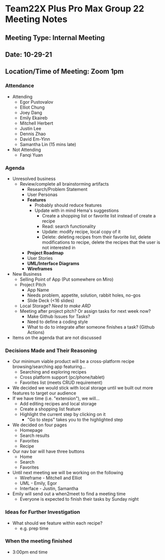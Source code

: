 # Team22X Plus Pro Max Group 22 Meeting Notes

## Meeting Type: Internal Meeting

## Date: 10-29-21

## Location/Time of Meeting: Zoom 1pm

### Attendance

- Attending
  - Egor Pustovalov
  - Elliot Chung
  - Joey Dang
  - Emily Ekaireb
  - Mitchell Herbert
  - Justin Lee
  - Dennis Zhao
  - David Em-Yinn
  - Samantha Lin (15 mins late)
- Not Attending
  - Fanqi Yuan

### Agenda

- Unresolved business
  - Review/complete all brainstorming artifacts
    - Research/Problem Statement
    - User Personas
    - **Features**
      - Probably should reduce features
      - Update with in mind Hema's suggestions
        - Create a shopping list or favorite list instead of create a recipe
        - Read: search functionality
        - Update: modify recipe, local copy of it
        - Delete: deleting recipes from their favorite list, delete modifications to recipe, delete the recipes that the user is not interested in
    - **Project Roadmap**
    - User Stories
    - **UML/Interface Diagrams**
    - **Wireframes**
- New Business
  - Selling Point of App (Put somewhere on Miro)
  - Project Pitch
    - App Name
    - Needs problem, appetite, solution, rabbit holes, no-gos
    - Slide Deck (<16 slides)
  - Local Storage? _Need to make ARD_
  - Meeting after project pitch? Or assign tasks for next week now?
    - Make Github Issues for Tasks?
    - Need to define a coding style
    - What to do to integrate after someone finishes a task? (Github Actions)
- Items on the agenda that are not discussed

### Decisions Made and Their Reasoning

- Our minimum viable product will be a cross-platform recipe browsing/searching app featuring...
  - Searching and exploring recipes
  - Cross platform support (pc/phone/tablet)
  - Favorites list (meets CRUD requirement)
- We decided we would stick with local storage until we built out more features to target our audience
- If we have time (i.e. "extension"), we will...
  - Add editing recipes and local storage
  - Create a shopping list feature
  - Highlight the current step by clicking on it
    - "Go to steps" takes you to the highlighted step
- We decided on four pages
  - Homepage
  - Search results
  - Favorites
  - Recipe
- Our nav bar will have three buttons
  - Home
  - Search
  - Favorites
- Until next meeting we will be working on the following
  - Wireframe - Mitchell and Elliot
  - UML - Emily, Egor
  - Interface - Justin, Samantha
- Emily will send out a when2meet to find a meeting time
  - Everyone is expected to finish their tasks by Sunday night

### Ideas for Further Investigation

- What should we feature within each recipe?
  - e.g. prep time

### When the meeting finished

- 3:00pm end time
